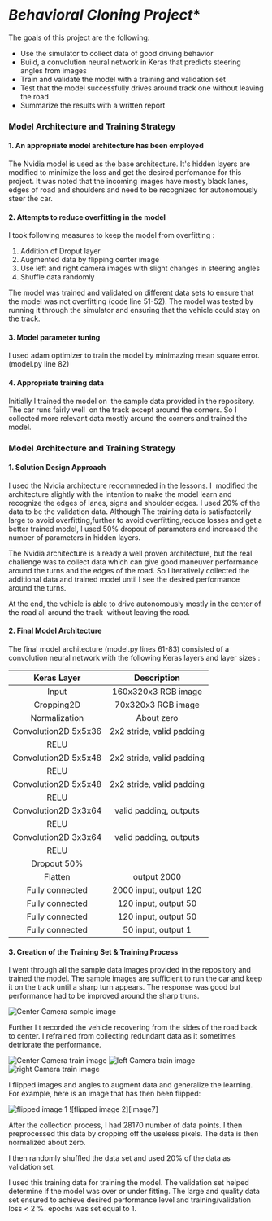 # *Behavioral Cloning Project**

The goals of this project are the following:
* Use the simulator to collect data of good driving behavior
* Build, a convolution neural network in Keras that predicts steering angles from images
* Train and validate the model with a training and validation set
* Test that the model successfully drives around track one without leaving the road
* Summarize the results with a written report


[//]: # (Image References)

[image1]: ./examples/center.jpg "Center Camera sample image"
[image2]: ./examples/center_train.jpg  "Center Camera train image"
[image3]: ./examples/left_train.jpg "left Camera train image"
[image4]: ./examples/right_train.jpg "right Camera train image"
[image5]: ./examples/center_flip.jpg "flipped image 1"
[image6]: ./examples/center_1_flip.jpg "flipped image 2"


### Model Architecture and Training Strategy

#### 1. An appropriate model architecture has been employed

The Nvidia model is used as the base architecture. It's hidden layers are modified to minimize the loss and get the desired perfomance for this project. It was noted that the incoming images have mostly black lanes, edges of road and shoulders and need to be recognized for autonomously steer the car. 

#### 2. Attempts to reduce overfitting in the model

I took following measures to keep the model from overfitting :
1) Addition of Droput layer
2) Augmented data by flipping center image 
3) Use left and right camera images with slight changes in steering angles
4) Shuffle data randomly

The model was trained and validated on different data sets to ensure that the model was not overfitting (code line 51-52). The model was tested by running it through the simulator and ensuring that the vehicle could stay on the track.

#### 3. Model parameter tuning
I used adam optimizer to train the model by minimazing mean square error.(model.py line 82)

#### 4. Appropriate training data
Initially I trained the model on  the sample data provided in the repository. The car runs fairly well  on the track except around the corners. So I collected more relevant data mostly around the corners and trained the model.

### Model Architecture and Training Strategy

#### 1. Solution Design Approach

I used the Nvidia architecture recommneded in the lessons. I  modified the architecture slightly with the intention to make the model learn and recognize the edges of lanes, signs and shoulder edges. I used 20% of the data to be the validation data. Although The training data is satisfactorily large to avoid overfitting,further to avoid overfitting,reduce losses and get a better trained model, I used 50% dropout of parameters and increased the number of parameters in hidden layers.

The Nvidia architecture is already a well proven architecture, but the real challenge was to collect data which can give good maneuver performance around the turns and the edges of the road. So I iteratively collected the additional data and trained model until I see the desired performance around the turns.

At the end, the vehicle is able to drive autonomously mostly in the center of the road all around the track  without leaving the road.

#### 2. Final Model Architecture

The final model architecture (model.py lines 61-83) consisted of a convolution neural network with the following Keras layers and layer sizes :


| Keras Layer    	      |           Description    					| 
|:-----------------:    |:---------------------------------:| 
| Input         		    | 160x320x3 RGB image  							|
| Cropping2D    		    | 70x320x3 RGB image   							|
| Normalization 		    |  About zero       			  				|
| Convolution2D 5x5x36  | 2x2 stride, valid padding        	|
| RELU					        |												            |
| Convolution2D 5x5x48  | 2x2 stride, valid padding         |
| RELU					        |												            |
| Convolution2D 5x5x48  | 2x2 stride, valid padding         |
| RELU					        | 												          |
| Convolution2D 3x3x64  | valid padding, outputs            |
| RELU		         			|	            											|
| Convolution2D 3x3x64  | valid padding, outputs            |
| RELU			         		|			            									|
| Dropout 50%           |									            			|
| Flatten				        | output 2000							          |
| Fully connected		    | 2000 input, output 120 						|
| Fully connected		    | 120 input, output 50							|
| Fully connected		    | 120 input, output 50							|
| Fully connected		    | 50 input, output 1	  						|


#### 3. Creation of the Training Set & Training Process

I went through all the sample data images provided in the repository and trained the model. The sample images are sufficient to run the car and keep it on the track until a sharp turn appears. The response was good but performance had to be improved around the sharp truns.

![Center Camera sample image][image1]

Further I t recorded the vehicle recovering from the sides of the road back to center. I refrained from collecting redundant data as it sometimes detriorate the performance. 

![Center Camera train image][image2]
![left Camera train image][image3]
![right Camera train image][image4]

I flipped images and angles to augment data and generalize the learning. For example, here is an image that has then been flipped:

![flipped image 1][image6]
![flipped image 2][image7]


After the collection process, I had 28170 number of data points. I then preprocessed this data by cropping off the useless pixels. The data is then normalized about zero.

I then randomly shuffled the data set and used 20% of the data as validation set. 

I used this training data for training the model. The validation set helped determine if the model was over or under fitting. The large and quality data set ensured to achieve desired performance level and training/validation loss < 2 %. epochs was set equal to 1.
